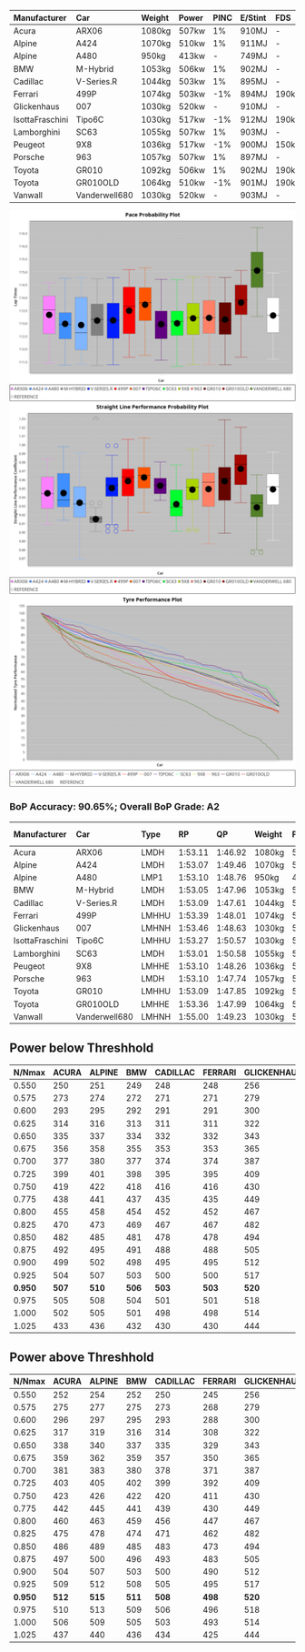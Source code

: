 |Manufacturer|Car|Weight|Power|PINC|E/Stint|FDS|
|:-|:-|:-|:-|:-|:-|:-|
|Acura|ARX06|1080kg|507kw|1%|910MJ|-|
|Alpine|A424|1070kg|510kw|1%|911MJ|-|
|Alpine|A480|950kg|413kw|-|749MJ|-|
|BMW|M-Hybrid|1053kg|506kw|1%|902MJ|-|
|Cadillac|V-Series.R|1044kg|503kw|1%|895MJ|-|
|Ferrari|499P|1074kg|503kw|-1%|894MJ|190kph|
|Glickenhaus|007|1030kg|520kw|-|910MJ|-|
|IsottaFraschini|Tipo6C|1030kg|517kw|-1%|912MJ|190kph|
|Lamborghini|SC63|1055kg|507kw|1%|903MJ|-|
|Peugeot|9X8|1036kg|517kw|-1%|900MJ|150kph|
|Porsche|963|1057kg|507kw|1%|897MJ|-|
|Toyota|GR010|1092kg|506kw|1%|902MJ|190kph|
|Toyota|GR010OLD|1064kg|510kw|-1%|901MJ|190kph|
|Vanwall|Vanderwell680|1030kg|520kw|-|903MJ|-|

![PACECHART](./IMG/ACOMETHOD.png)
![STRAIGHTLINEPERFORMANCECHART](./IMG/ACOMETHOD_sp.png)
![TYREPERFORMANCECHART](./IMG/ACOMETHOD_tw.png)

### BoP Accuracy: 90.65%; Overall BoP Grade: A2
|Manufacturer|Car|Type|RP|QP|Weight|Power¹|Threshhold|PINC|Power²|E/Stint|AVG Vmax|FDS|RDLC|L/Stint|BOP-Grade|ModelAccuracy|ModelPoints|Match%|
|:-|:-|:-|:-|:-|:-|:-|:-|:-|:-|:-|:-|:-|:-|:-|:-|:-|:-|:-|
|Acura|ARX06|LMDH|1:53.11|1:46.92|1080kg|507kw|210.0kph|1%|512kw|910MJ|277.60kph|-|0.99|35|-B1|100.00%|995|87.65%|
|Alpine|A424|LMDH|1:53.07|1:49.46|1070kg|510kw|210.0kph|1%|515kw|911MJ|278.16kph|-|0.99|35|~A1|80.53%|517|96.49%|
|Alpine|A480|LMP1|1:53.10|1:48.76|950kg|413kw|210.0kph|-|413kw|749MJ|274.24kph|-|0.97|32|~A1|56.35%|794|100.00%|
|BMW|M-Hybrid|LMDH|1:53.05|1:47.96|1053kg|506kw|210.0kph|1%|511kw|902MJ|275.03kph|-|1.01|35|-A2|96.62%|1656|91.17%|
|Cadillac|V-Series.R|LMDH|1:53.09|1:47.61|1044kg|503kw|210.0kph|1%|508kw|895MJ|278.94kph|-|1.01|35|~A1|90.68%|2081|95.99%|
|Ferrari|499P|LMHHU|1:53.39|1:48.01|1074kg|503kw|210.0kph|-1%|498kw|894MJ|279.08kph|190kph|1.02|35|~A1|94.63%|2574|100.00%|
|Glickenhaus|007|LMHNH|1:53.46|1:48.63|1030kg|520kw|210.0kph|-|520kw|910MJ|282.56kph|-|0.96|35|~A1|94.93%|1610|100.00%|
|IsottaFraschini|Tipo6C|LMHHU|1:53.27|1:50.57|1030kg|517kw|210.0kph|-1%|512kw|912MJ|280.73kph|190kph|1.08|35|+B1|66.67%|96|85.67%|
|Lamborghini|SC63|LMDH|1:53.01|1:50.58|1055kg|507kw|210.0kph|1%|512kw|903MJ|276.55kph|-|1.04|35|-A2|92.15%|399|91.65%|
|Peugeot|9X8|LMHHE|1:53.10|1:48.26|1036kg|517kw|210.0kph|-1%|512kw|900MJ|279.13kph|150kph|1.02|35|~A1|83.80%|2473|100.00%|
|Porsche|963|LMDH|1:53.10|1:47.74|1057kg|507kw|210.0kph|1%|512kw|897MJ|279.06kph|-|1.00|35|-A2|95.67%|5902|94.32%|
|Toyota|GR010|LMHHU|1:53.09|1:47.85|1092kg|506kw|210.0kph|1%|511kw|902MJ|279.17kph|190kph|1.00|35|~A1|91.69%|3310|95.64%|
|Toyota|GR010OLD|LMHHE|1:53.36|1:47.99|1064kg|510kw|210.0kph|-1%|505kw|901MJ|281.93kph|190kph|1.03|35|~A1|85.24%|1322|100.00%|
|Vanwall|Vanderwell680|LMHNH|1:55.00|1:49.23|1030kg|520kw|210.0kph|-|520kw|903MJ|276.76kph|-|1.01|35|+Ω1|93.72%|627|30.49%|

## Power below Threshhold
|N/Nmax|ACURA|ALPINE|BMW|CADILLAC|FERRARI|GLICKENHAUS|ISOTTAFRASCHINI|LAMBORGHINI|PEUGEOT|PORSCHE|TOYOTA|TOYOTA|VANWALL|​|RPM|A480|
|:-|:-|:-|:-|:-|:-|:-|:-|:-|:-|:-|:-|:-|:-|:-|:-|:-|
|0.550|250|251|249|248|248|256|255|250|255|250|249|251|256|​|--|-|
|0.575|273|274|272|271|271|279|278|273|278|273|272|274|279|​|--|-|
|0.600|293|295|292|291|291|300|298|293|298|293|292|295|300|​|--|-|
|0.625|314|316|313|311|311|322|320|314|320|314|313|316|322|​|--|-|
|0.650|335|337|334|332|332|343|341|335|341|335|334|337|343|​|--|-|
|0.675|356|358|355|353|353|365|363|356|363|356|355|358|365|​|--|-|
|0.700|377|380|377|374|374|387|385|377|385|377|377|380|387|​|--|-|
|0.725|399|401|398|395|395|409|407|399|407|399|398|401|409|​|--|-|
|0.750|419|422|418|416|416|430|427|419|427|419|418|422|430|​|--|-|
|0.775|438|441|437|435|435|449|446|438|446|438|437|441|449|​|5000|242|
|0.800|455|458|454|452|452|467|464|455|464|455|454|458|467|​|5500|286|
|0.825|470|473|469|467|467|482|479|470|479|470|469|473|482|​|6000|320|
|0.850|482|485|481|478|478|494|491|482|491|482|481|485|494|​|6500|361|
|0.875|492|495|491|488|488|505|502|492|502|492|491|495|505|​|7000|404|
|0.900|499|502|498|495|495|512|509|499|509|499|498|502|512|​|7500|414|
|0.925|504|507|503|500|500|517|514|504|514|504|503|507|517|​|8000|410|
|**0.950**|**507**|**510**|**506**|**503**|**503**|**520**|**517**|**507**|**517**|**507**|**506**|**510**|**520**|**​**|**8500**|**413**|
|0.975|505|508|504|501|501|518|515|505|515|505|504|508|518|​|9000|207|
|1.000|502|505|501|498|498|514|511|502|511|502|501|505|514|​|--|-|
|1.025|433|436|432|430|430|444|441|433|441|433|432|436|444|​|--|-|

## Power above Threshhold
|N/Nmax|ACURA|ALPINE|BMW|CADILLAC|FERRARI|GLICKENHAUS|ISOTTAFRASCHINI|LAMBORGHINI|PEUGEOT|PORSCHE|TOYOTA|TOYOTA|VANWALL|​|RPM|A480|
|:-|:-|:-|:-|:-|:-|:-|:-|:-|:-|:-|:-|:-|:-|:-|:-|:-|
|0.550|252|254|252|250|245|256|252|252|252|252|252|249|256|​|--|-|
|0.575|275|277|275|273|268|279|275|275|275|275|275|272|279|​|--|-|
|0.600|296|297|295|293|288|300|296|296|296|296|295|292|300|​|--|-|
|0.625|317|319|316|314|308|322|317|317|317|317|316|312|322|​|--|-|
|0.650|338|340|337|335|329|343|338|338|338|338|337|333|343|​|--|-|
|0.675|359|362|359|357|350|365|359|359|359|359|359|355|365|​|--|-|
|0.700|381|383|380|378|371|387|381|381|381|381|380|376|387|​|--|-|
|0.725|403|405|402|399|392|409|403|403|403|403|402|397|409|​|--|-|
|0.750|423|426|422|420|411|430|423|423|423|423|422|417|430|​|--|-|
|0.775|442|445|441|439|430|449|442|442|442|442|441|436|449|​|5000|242|
|0.800|460|463|459|456|447|467|460|460|460|460|459|454|467|​|5500|286|
|0.825|475|478|474|471|462|482|475|475|475|475|474|469|482|​|6000|320|
|0.850|486|489|485|483|473|494|486|486|486|486|485|480|494|​|6500|361|
|0.875|497|500|496|493|483|505|497|497|497|497|496|490|505|​|7000|404|
|0.900|504|507|503|500|490|512|504|504|504|504|503|497|512|​|7500|414|
|0.925|509|512|508|505|495|517|509|509|509|509|508|502|517|​|8000|410|
|**0.950**|**512**|**515**|**511**|**508**|**498**|**520**|**512**|**512**|**512**|**512**|**511**|**505**|**520**|**​**|**8500**|**413**|
|0.975|510|513|509|506|496|518|510|510|510|510|509|503|518|​|9000|207|
|1.000|506|509|505|503|493|514|506|506|506|506|505|500|514|​|--|-|
|1.025|437|440|436|434|425|444|437|437|437|437|436|431|444|​|--|-|
